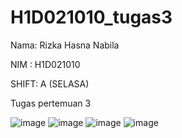 # H1D021010_tugas3
Nama: Rizka Hasna Nabila

NIM : H1D021010

SHIFT: A (SELASA)

Tugas pertemuan 3

![image](https://github.com/rizkaa-hn/H1D021010_tugas3/assets/102272398/8003d3a1-f965-4004-bc42-1fdc150012ca)
![image](https://github.com/rizkaa-hn/H1D021010_tugas3/assets/102272398/1c8c3208-eb2d-4ad3-aef4-1bcbcc7d4e51)
![image](https://github.com/rizkaa-hn/H1D021010_tugas3/assets/102272398/069547e3-74c0-447b-9a59-32963e675ddf)
![image](https://github.com/rizkaa-hn/H1D021010_tugas3/assets/102272398/1269dc7a-6fe3-4bda-aff4-0c85a041ce58)

